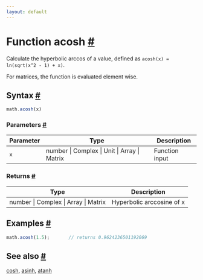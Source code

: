 ```yaml
---
layout: default
---
```


<!-- Note: This file is automatically generated from source code comments. Changes made in this file will be overridden. -->

<h1 id="function-acosh">Function acosh <a href="#function-acosh" title="Permalink">#</a></h1>

Calculate the hyperbolic arccos of a value,
defined as `acosh(x) = ln(sqrt(x^2 - 1) + x)`.

For matrices, the function is evaluated element wise.


<h2 id="syntax">Syntax <a href="#syntax" title="Permalink">#</a></h2>

```js
math.acosh(x)
```

<h3 id="parameters">Parameters <a href="#parameters" title="Permalink">#</a></h3>

Parameter | Type | Description
--------- | ---- | -----------
`x` | number &#124; Complex &#124; Unit &#124; Array &#124; Matrix | Function input

<h3 id="returns">Returns <a href="#returns" title="Permalink">#</a></h3>

Type | Description
---- | -----------
number &#124; Complex &#124; Array &#124; Matrix | Hyperbolic arccosine of x


<h2 id="examples">Examples <a href="#examples" title="Permalink">#</a></h2>

```js
math.acosh(1.5);       // returns 0.9624236501192069
```


<h2 id="see-also">See also <a href="#see-also" title="Permalink">#</a></h2>

[cosh](cosh.html),
[asinh](asinh.html),
[atanh](atanh.html)
